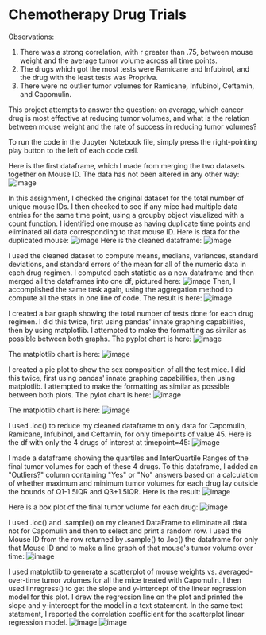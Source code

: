 # Chemotherapy Drug Trials

Observations:
1. There was a strong correlation, with r greater than .75, between mouse weight and the average tumor volume across all time points.
2. The drugs which got the most tests were Ramicane and Infubinol, and the drug with the least tests was Propriva.
3. There were no outlier tumor volumes for Ramicane, Infubinol, Ceftamin, and Capomulin.

This project attempts to answer the question: on average, which cancer drug is most effective at reducing tumor volumes, and what is the relation between mouse weight and the rate of success in reducing tumor volumes?

To run the code in the Jupyter Notebook file, simply press the right-pointing play button to the left of each code cell.

Here is the first dataframe, which I made from merging the two datasets together on Mouse ID. The data has not been altered in any other way:
![image](https://user-images.githubusercontent.com/73863977/119922797-91cde700-bf3e-11eb-9482-b0a1b1831a3b.png)

In this assignment, I checked the original dataset for the total number of unique mouse IDs.
I then checked to see if any mice had multiple data entries for the same time point, using a groupby object visualized with a count function.
I identified one mouse as having duplicate time points and eliminated all data corresponding to that mouse ID.
Here is data for the duplicated mouse:
![image](https://user-images.githubusercontent.com/73863977/119921332-ce4c1380-bf3b-11eb-9530-f31312904503.png)
Here is the cleaned dataframe:
![image](https://user-images.githubusercontent.com/73863977/119921432-fcc9ee80-bf3b-11eb-9cdb-417b2da7bb78.png)


I used the cleaned dataset to compute means, medians, variances, standard deviations, and standard errors of the mean for all of the numeric data in each drug regimen.
I computed each statistic as a new dataframe and then merged all the dataframes into one df, pictured here:
![image](https://user-images.githubusercontent.com/73863977/119921483-14a17280-bf3c-11eb-9053-4f380790d83c.png)
Then, I accomplished the same task again, using the aggregation method to compute all the stats in one line of code. The result is here:
![image](https://user-images.githubusercontent.com/73863977/119921987-eec89d80-bf3c-11eb-9209-5d5561033e7b.png)



I created a bar graph showing the total number of tests done for each drug regimen.
I did this twice, first using pandas' innate graphing capabilities, then by using matplotlib.
I attempted to make the formatting as similar as possible between both graphs.
The pyplot chart is here:
![image](https://user-images.githubusercontent.com/73863977/119922062-0e5fc600-bf3d-11eb-9db2-027ea41ef983.png)

The matplotlib chart is here:
![image](https://user-images.githubusercontent.com/73863977/119922097-220b2c80-bf3d-11eb-9af7-534ef0474c32.png)


I created a pie plot to show the sex composition of all the test mice.
I did this twice, first using pandas' innate graphing capabilities, then using matplotlib.
I attempted to make the formatting as similar as possible between both plots.
The pylot chart is here:
![image](https://user-images.githubusercontent.com/73863977/119922176-4bc45380-bf3d-11eb-8136-6d11f7395df0.png)


The matplotlib chart is here:
![image](https://user-images.githubusercontent.com/73863977/119922193-57b01580-bf3d-11eb-88db-d46fad377b40.png)



I used .loc() to reduce my cleaned dataframe to only data for Capomulin, Ramicane, Infubinol, and Ceftamin, for only timepoints of value 45.
Here is the df with only the 4 drugs of interest at timepoint=45:
![image](https://user-images.githubusercontent.com/73863977/119922270-7a422e80-bf3d-11eb-8dde-a5572b4b1d7c.png)


I made a dataframe showing the quartiles and InterQuartile Ranges of the final tumor volumes for each of these 4 drugs.
To this dataframe, I added an "Outliers?" column containing "Yes" or "No" answers based on a calculation of whether maximum and minimum tumor volumes for each drug lay outside the bounds of Q1-1.5IQR and Q3+1.5IQR. Here is the result:
![image](https://user-images.githubusercontent.com/73863977/119922292-8af2a480-bf3d-11eb-9c29-0ebe141454d9.png)


Here is a box plot of the final tumor volume for each drug:
![image](https://user-images.githubusercontent.com/73863977/119922416-c1c8ba80-bf3d-11eb-874a-8547e41c5484.png)


I used .loc() and .sample() on my cleaned DataFrame to eliminate all data not for Capomulin and then to select and print a random row.
I used the Mouse ID from the row returned by .sample() to .loc() the dataframe for only that Mouse ID and to make a line graph of that mouse's tumor volume over time:
![image](https://user-images.githubusercontent.com/73863977/119922488-e1f87980-bf3d-11eb-83b5-04de2b20c7ba.png)


I used matplotlib to generate a scatterplot of mouse weights vs. averaged-over-time tumor volumes for all the mice treated with Capomulin.
I then used linregress() to get the slope and y-intercept of the linear regression model for this plot.
I drew the regression line on the plot and printed the slope and y-intercept for the model in a text statement.
In the same text statement, I reported the correlation coefficient for the scatterplot linear regression model.
![image](https://user-images.githubusercontent.com/73863977/119922538-fdfc1b00-bf3d-11eb-986b-38f8c494e84d.png)
![image](https://user-images.githubusercontent.com/73863977/119922554-081e1980-bf3e-11eb-8099-74b8e77c8fb4.png)

